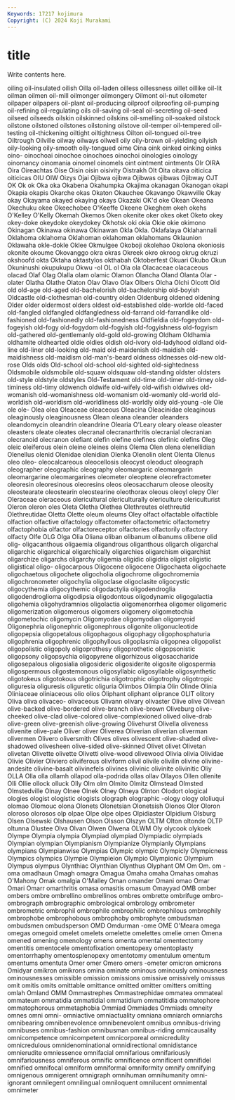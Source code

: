 ```yaml
---
Keywords: 17217 kojimura
Copyright: (C) 2024 Koji Murakami
---
```


# title

Write contents here.




oiling oil-insulated oilish Oilla oil-laden oilless oillessness oillet oillike oil-lit
oilman oilmen oil-mill oilmonger oilmongery Oilmont oil-nut oilometer oilpaper oilpapers
oil-plant oil-producing oilproof oilproofing oil-pumping oil-refining oil-regulating oils oil-saving oil-seal
oil-secreting oil-seed oilseed oilseeds oilskin oilskinned oilskins oil-smelling oil-soaked oilstock
oilstone oilstoned oilstones oilstoning oilstove oil-temper oil-tempered oil-testing oil-thickening oiltight
oiltightness Oilton oil-tongued oil-tree Oiltrough Oilville oilway oilways oilwell oily
oily-brown oil-yielding oilyish oily-looking oily-smooth oily-tongued oime Oina oink oinked
oinking oinks oino- oinochoai oinochoe oinochoes oinochoi oinologies oinology oinomancy
oinomania oinomel oinomels oint ointment ointments OIr OIRA Oira Oireachtas
Oise Oisin oisin oisivity Oistrakh OIt Oita oitava oiticica oiticicas
OIU OIW Oizys Ojai Ojibwa ojibwa Ojibwas ojibwas Ojibway OJT
OK Ok ok Oka oka Okabena Okahumpka Okajima okanagan Okanogan
okapi Okapia okapis Okarche okas Okaton Okauchee Okavango Okawville Okay
okay Okayama okayed okaying okays Okazaki OK'd oke Okean Okeana
Okechuku okee Okeechobee O'Keeffe Okeene Okeghem okeh okehs O'Kelley O'Kelly
Okemah Okemos Oken okenite oker okes oket Oketo okey okey-doke
okeydoke okeydokey Okhotsk oki okia Okie okie okimono Okinagan Okinawa
okinawa Okinawan Okla Okla. Oklafalaya Oklahannali Oklahoma oklahoma Oklahoman oklahoman
oklahomans Oklaunion Oklawaha okle-dokle Oklee Okmulgee Okoboji okolehao Okolona okoniosis
okonite okoume Okovanggo okra okras Okreek okro okroog okrug okruzi
okshoofd okta Oktaha oktastylos okthabah Oktoberfest Okuari Okubo Okun Okuninushi
okupukupu Okwu -ol OL ol Ola ola Olacaceae olacaceous olacad
Olaf Olag Olalla olam olamic Olamon Olancha Oland Olanta Olar
-olater Olatha Olathe Olaton Olav Olavo Olax Olbers Olcha Olchi
Olcott Old old old-age old-aged old-bachelorish old-bachelorship old-boyish Oldcastle old-clothesman
old-country olden Oldenburg oldened oldening Older older oldermost olders oldest
old-established olde-worlde old-faced old-fangled oldfangled oldfangledness old-farrand old-farrandlike old-fashioned old-fashionedly
old-fashionedness Oldfieldia old-fogeydom old-fogeyish old-fogy old-fogydom old-fogyish old-fogyishness old-fogyism old-gathered
old-gentlemanly old-gold old-growing Oldham Oldhamia oldhamite oldhearted oldie oldies oldish
old-ivory old-ladyhood oldland old-line old-liner old-looking old-maid old-maidenish old-maidish old-maidishness
old-maidism old-man's-beard oldness oldnesses old-new old-rose Olds olds Old-school old-school
old-sighted old-sightedness Oldsmobile oldsmobile old-squaw oldsquaw old-standing oldster oldsters old-style
oldstyle oldstyles Old-Testament old-time old-timer old-timey old-timiness old-timy oldwench oldwife
old-wifely old-wifish oldwives old-womanish old-womanishness old-womanism old-womanly old-world old-worldish old-worldism
old-worldliness old-worldly oldy old-young -ole Ole ole ole- Olea olea
Oleaceae oleaceous Oleacina Oleacinidae oleaginous oleaginously oleaginousness Olean oleana oleander
oleanders oleandomycin oleandrin oleandrine Olearia O'Leary oleary olease oleaster oleasters
oleate oleates olecranal olecranarthritis olecranial olecranian olecranoid olecranon olefiant olefin
olefine olefines olefinic olefins Oleg oleic oleiferous olein oleine oleines
oleins Olema Olen olena olenellidian Olenellus olenid Olenidae olenidian Olenka
Olenolin olent Olenta Olenus oleo oleo- oleocalcareous oleocellosis oleocyst oleoduct
oleograph oleographer oleographic oleography oleomargaric oleomargarin oleomargarine oleomargarines oleometer oleoptene
oleorefractometer oleoresin oleoresinous oleoresins oleos oleosaccharum oleose oleosity oleostearate oleostearin
oleostearine oleothorax oleous oleoyl olepy Oler Oleraceae oleraceous olericultural olericulturally
olericulture olericulturist Oleron oleron oles Oleta Oletha Olethea Olethreutes olethreutid
Olethreutidae Oletta Olette oleum oleums Oley olfact olfactable olfactible olfaction
olfactive olfactology olfactometer olfactometric olfactometry olfactophobia olfactor olfactoreceptor olfactories olfactorily
olfactory olfacty Olfe OLG Olga Olia Oliana oliban olibanum olibanums
olibene olid olig- oligacanthous oligaemia oligandrous oliganthous oligarch oligarchal oligarchic
oligarchical oligarchically oligarchies oligarchism oligarchist oligarchize oligarchs oligarchy oligemia oligidic
oligidria oligist oligistic oligistical oligo- oligocarpous Oligocene oligocene Oligochaeta oligochaete
oligochaetous oligochete oligocholia oligochrome oligochromemia oligochronometer oligochylia oligoclase oligoclasite oligocystic
oligocythemia oligocythemic oligodactylia oligodendroglia oligodendroglioma oligodipsia oligodontous oligodynamic oligogalactia oligohemia
oligohydramnios oligolactia oligomenorrhea oligomer oligomeric oligomerization oligomerous oligomers oligomery oligometochia
oligometochic oligomycin Oligomyodae oligomyodian oligomyoid Oligonephria oligonephric oligonephrous oligonite oligonucleotide
oligopepsia oligopetalous oligophagous oligophagy oligophosphaturia oligophrenia oligophrenic oligophyllous oligoplasmia oligopnea
oligopolist oligopolistic oligopoly oligoprothesy oligoprothetic oligopsonistic oligopsony oligopsychia oligopyrene oligorhizous
oligosaccharide oligosepalous oligosialia oligosideric oligosiderite oligosite oligospermia oligospermous oligostemonous oligosyllabic
oligosyllable oligosynthetic oligotokeus oligotokous oligotrichia oligotrophic oligotrophy oligotropic oliguresia oliguresis
oliguretic oliguria Olimbos Olimpia Olin Olinde Olinia Oliniaceae oliniaceous olio
olios Oliphant oliphant oliprance OLIT olitory Oliva oliva olivaceo- olivaceous
Olivann olivary olivaster Olive olive Olivean olive-backed olive-bordered olive-branch olive-brown
Oliveburg olive-cheeked olive-clad olive-colored olive-complexioned olived olive-drab olive-green olive-greenish olive-growing
Olivehurst Olivella oliveness olivenite olive-pale Oliver oliver Oliverea Oliverian oliverian
oliverman olivermen Olivero oliversmith Olives olives olivescent olive-shaded olive-shadowed olivesheen
olive-sided olive-skinned Olivet olivet Olivetan olivetan Olivette olivette Olivetti olive-wood
olivewood Olivia olivia Olividae Olivie Olivier Oliviero oliviferous oliviform olivil
olivile olivilin olivine olivine-andesite olivine-basalt olivinefels olivines olivinic olivinite olivinitic
Oliy OLLA Olla olla ollamh ollapod olla-podrida ollas ollav Ollayos
Ollen ollenite Olli Ollie ollock olluck Olly Olm olm Olmito
Olmitz Olmstead Olmsted Olmstedville Olnay Olnee Olnek Olney Olneya Olnton
Olodort ological ologies ologist ologistic ologists olograph olographic -ology ology
ololiuqui olomao Olomouc olona Olonets Olonetsian Olonetsish Olonos Olor Oloron
oloroso olorosos olp olpae Olpe olpe olpes Olpidiaster Olpidium Olsburg
Olsen Olsewski Olshausen Olson Olsson Olszyn OLTM Olton oltonde OLTP
oltunna Olustee Olva Olvan Olwen Olwena OLWM Oly olycook olykoek
Olympe Olympia olympia Olympiad olympiad Olympiadic olympiads Olympian olympian Olympianism
Olympianize Olympianly Olympians olympians Olympianwise Olympias Olympic olympic Olympicly Olympicness
Olympics olympics Olympie Olympieion Olympio Olympionic Olympium Olympus olympus Olynthiac
Olynthian Olynthus Olyphant OM Om Om. om -oma omadhaun Omagh
omagra Omagua Omaha omaha Omahas omahas O'Mahony Omak omalgia O'Malley
Oman omander Omani omao Omar Omari Omarr omarthritis omasa omasitis
omasum Omayyad OMB omber ombers ombre ombrellino ombrellinos ombres ombrette
ombrifuge ombro- ombrograph ombrographic ombrological ombrology ombrometer ombrometric ombrophil ombrophile
ombrophilic ombrophilous ombrophily ombrophobe ombrophobous ombrophoby ombrophyte ombudsman ombudsmen ombudsperson
OMD Omdurman -ome OME O'Meara omega omegas omegoid omelet omelets
omelette omelettes omelie omen Omena omened omening omenology omens omenta
omental omentectomy omentitis omentocele omentofixation omentopexy omentoplasty omentorrhaphy omentosplenopexy omentotomy
omentulum omentum omentums omentuta Omer omer Omero omers -ometer omicron
omicrons Omidyar omikron omikrons omina ominate ominous ominously ominousness ominousnesses
omissible omission omissions omissive omissively omissus omit omitis omits omittable
omittance omitted omitter omitters omitting omlah Omland OMM Ommastrephes Ommastrephidae
ommatea ommateal ommateum ommatidia ommatidial ommatidium ommatitidia ommatophore ommatophorous ommetaphobia
Ommiad Ommiades Ommiads omneity omnes omni omni- omniactive omniactuality omniana
omniarch omniarchs omnibearing omnibenevolence omnibenevolent omnibus omnibus-driving omnibuses omnibus-fashion omnibusman
omnibus-riding omnicausality omnicompetence omnicompetent omnicorporeal omnicredulity omnicredulous omnidenominational omnidirectional omnidistance
omnierudite omniessence omnifacial omnifarious omnifariously omnifariousness omniferous omnific omnificence omnificent
omnifidel omnified omnifocal omniform omniformal omniformity omnify omnifying omnigenous omnigerent
omnigraph omnihuman omnihumanity omni-ignorant omnilegent omnilingual omniloquent omnilucent omnimental omnimeter
